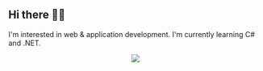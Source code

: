 ## Hi there 👋🏽

I'm interested in web & application development. I'm currently learning C# and .NET.

<div align="center">
<img src="https://github.com/stndn0/stndn0/blob/main/g1.gif" />
</div>
